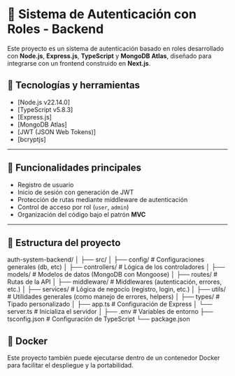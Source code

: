 # 🔐 Sistema de Autenticación con Roles - Backend

Este proyecto es un sistema de autenticación basado en roles desarrollado con **Node.js**, **Express.js**, **TypeScript** y **MongoDB Atlas**, diseñado para integrarse con un frontend construido en **Next.js**.

## 🧱 Tecnologías y herramientas

- [Node.js v22.14.0]
- [TypeScript v5.8.3]
- [Express.js]
- [MongoDB Atlas]
- [JWT (JSON Web Tokens)]
- [bcryptjs]

---

## 🚀 Funcionalidades principales

- Registro de usuario
- Inicio de sesión con generación de JWT
- Protección de rutas mediante middleware de autenticación
- Control de acceso por rol (`user`, `admin`)
- Organización del código bajo el patrón **MVC**

---

## 📁 Estructura del proyecto

auth-system-backend/
│
├── src/
│   ├── config/          # Configuraciones generales (db, etc)
│   ├── controllers/     # Lógica de los controladores
│   ├── models/          # Modelos de datos (MongoDB con Mongoose)
│   ├── routes/          # Rutas de la API
│   ├── middleware/      # Middlewares (autenticación, errores, etc.)
│   ├── services/        # Lógica de negocio (registro, login, etc.)
│   ├── utils/           # Utilidades generales (como manejo de errores, helpers)
│   ├── types/           # Tipado personalizado
│   ├── app.ts           # Configuración de Express
│   └── server.ts        # Inicializa el servidor
│
├── .env                 # Variables de entorno
├── tsconfig.json        # Configuración de TypeScript
└── package.json

## 🐳 Docker

Este proyecto también puede ejecutarse dentro de un contenedor Docker para facilitar el despliegue y la portabilidad.